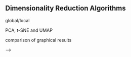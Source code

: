 ## Dimensionality Reduction Algorithms
global/local

PCA, t-SNE and UMAP

comparison of graphical results

<!-- first gives a overview of clustering algorithms, followed by an examination of reduction algorithms, concluding with a summary of the thesis' main algorithm, UMAP.-->



<!--nearest neighbor-->



<!--_k-Means_ defines clusters as points centered around one single center, while _DBSCAN_ has an understanding of clusters as point clouds.-->


<!--Contemporary data often is of such high-dimensional complexity that it can often not be visualized by traditional means.-->
<!--Thus visualization of data is nowadays commonly achieved by using dimensionality reduction algorithms.-->

<!--finds clusters of arbitrary shape as long as the data points form a point cloud that is connected densely enough.-->

<!--Due to the curse of dimensionality most clustering algorithms perform badly on data with high-dimensional complexity.-->
<!--Such data can better be visualized by dimensionality reduction algorithms, covered in the subsequent section.-->

<!--PCA and t-SNE are the most widely used-->
<!--<!--Different approaches on wether to -->-->
<!--PCA is a linear dimensionality reduction algorithm-->
<!--t-SNE-->
<!--This thesis' main focus-->
<!--UMAP-->




<!-- and traditionally visualization is coupled to data having a low dimensional complexity, so that it can easily be plotted in a 2D or 3D graph.
Additional dimensions not already covered by the axes can be represented through color, size or other visually distinctive features.
This can for example be used for scientific data gained from simple measurements or for a selective set of features in more complex data.-->

<!--However, in fields such as genomics, medicine or data analysis  TODO check fields in general, the encountered data frequently is more complex and often has thousands of dimensions. Visualizing it is only possible through the reduction of complexity. Dimensionality reduction algorithms are designed to do exactly this, preserving meaningfulness of the data, while lowering the dimensions to a displayable amount of usually two or three. -->

<!--UMAP, the algorithm on which this thesis' main focus lays, reduces dimensions by mapping data points in a way that upholds local structures. By doing so it implicitly clusters points in the lower dimension. Hence, a short preface on clustering algorithms is given, followed by an introduction on dimensionality reduction algorithms. As this thesis ultimately is about parallelization, each algorithm description is also accompanied by a brief analysis on how it can be parallelized.-->




